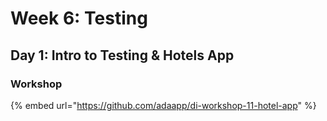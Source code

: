 # Week 6: Testing

## Day 1: Intro to Testing & Hotels App

### Workshop

{% embed url="https://github.com/adaapp/di-workshop-11-hotel-app" %}

### 

